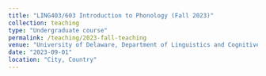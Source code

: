 ```yaml
---
title: "LING403/603 Introduction to Phonology (Fall 2023)"
collection: teaching
type: "Undergraduate course"
permalink: /teaching/2023-fall-teaching
venue: "University of Delaware, Department of Linguistics and Cognitive Science"
date: "2023-09-01" 
location: "City, Country"
---
```



